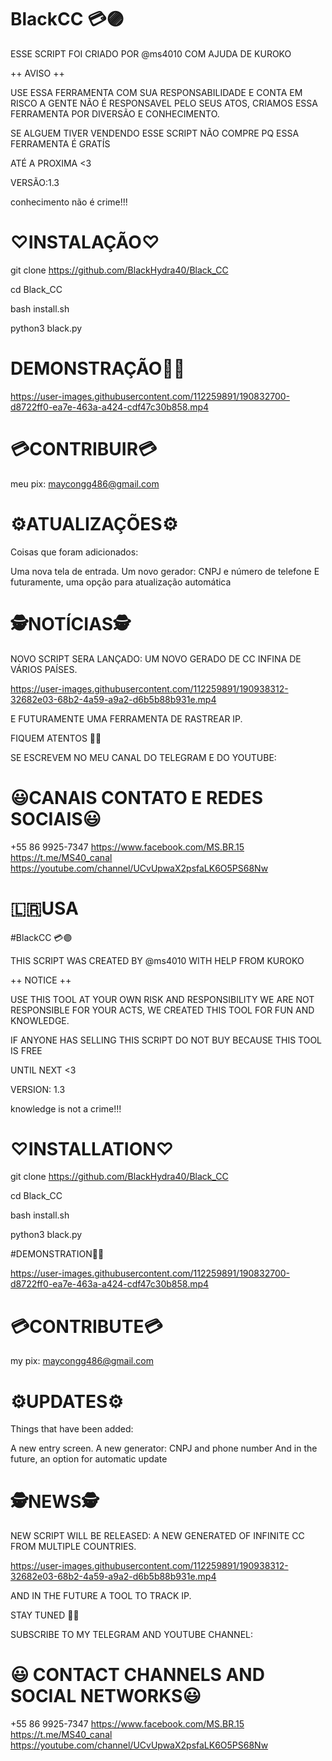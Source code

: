 # BlackCC 💳🟣

ESSE SCRIPT FOI CRIADO POR @ms4010 COM AJUDA DE KUROKO 

++ AVISO ++

USE ESSA FERRAMENTA COM SUA RESPONSABILIDADE E CONTA EM RISCO
A GENTE NÃO É RESPONSAVEL PELO SEUS ATOS, CRIAMOS ESSA FERRAMENTA POR 
DIVERSÃO E CONHECIMENTO.

SE ALGUEM TIVER VENDENDO ESSE SCRIPT NÃO COMPRE PQ ESSA FERRAMENTA É GRATÍS

ATÉ A PROXIMA <3

VERSÃO:1.3

conhecimento não é crime!!!

# ♡INSTALAÇÃO♡

git clone https://github.com/BlackHydra40/Black_CC

cd Black_CC

bash install.sh 

python3 black.py

# DEMONSTRAÇÃO👨‍💻

https://user-images.githubusercontent.com/112259891/190832700-d8722ff0-ea7e-463a-a424-cdf47c30b858.mp4

# 💳CONTRIBUIR💳

meu pix: maycongg486@gmail.com 

# ⚙ATUALIZAÇÕES⚙

Coisas que foram adicionados:

Uma nova tela de entrada.
Um novo gerador: CNPJ e número de telefone 
E futuramente, uma opção 
para atualização automática 

# 🕵NOTÍCIAS🕵

NOVO SCRIPT SERA LANÇADO:
UM NOVO GERADO DE CC INFINA DE VÁRIOS PAÍSES.

https://user-images.githubusercontent.com/112259891/190938312-32682e03-68b2-4a59-a9a2-d6b5b88b931e.mp4

E FUTURAMENTE UMA FERRAMENTA DE RASTREAR IP.

FIQUEM ATENTOS 🍷🗿

SE ESCREVEM NO MEU CANAL DO TELEGRAM E DO YOUTUBE:

# 😃CANAIS CONTATO E REDES SOCIAIS😃

+55 86 9925-7347
https://www.facebook.com/MS.BR.15
https://t.me/MS40_canal
https://youtube.com/channel/UCvUpwaX2psfaLK6O5PS68Nw

# 🇱🇷USA

#BlackCC 💳🟣

THIS SCRIPT WAS CREATED BY @ms4010 WITH HELP FROM KUROKO

++ NOTICE ++

USE THIS TOOL AT YOUR OWN RISK AND RESPONSIBILITY
WE ARE NOT RESPONSIBLE FOR YOUR ACTS, WE CREATED THIS TOOL FOR
FUN AND KNOWLEDGE.

IF ANYONE HAS SELLING THIS SCRIPT DO NOT BUY BECAUSE THIS TOOL IS FREE

UNTIL NEXT <3

VERSION: 1.3

knowledge is not a crime!!!

# ♡INSTALLATION♡

git clone https://github.com/BlackHydra40/Black_CC

cd Black_CC

bash install.sh

python3 black.py

#DEMONSTRATION👨‍💻

https://user-images.githubusercontent.com/112259891/190832700-d8722ff0-ea7e-463a-a424-cdf47c30b858.mp4

# 💳CONTRIBUTE💳

my pix: maycongg486@gmail.com

# ⚙UPDATES⚙

Things that have been added:

A new entry screen.
A new generator: CNPJ and phone number
And in the future, an option
for automatic update

# 🕵NEWS🕵

NEW SCRIPT WILL BE RELEASED:
A NEW GENERATED OF INFINITE CC FROM MULTIPLE COUNTRIES.

https://user-images.githubusercontent.com/112259891/190938312-32682e03-68b2-4a59-a9a2-d6b5b88b931e.mp4

AND IN THE FUTURE A TOOL TO TRACK IP.

STAY TUNED 🍷🗿

SUBSCRIBE TO MY TELEGRAM AND YOUTUBE CHANNEL:

# 😃 CONTACT CHANNELS AND SOCIAL NETWORKS😃

+55 86 9925-7347
https://www.facebook.com/MS.BR.15
https://t.me/MS40_canal
https://youtube.com/channel/UCvUpwaX2psfaLK6O5PS68Nw





